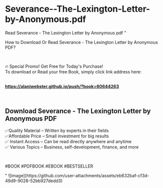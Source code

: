 # Severance--The-Lexington-Letter-by-Anonymous.pdf
Read Severance - The Lexington Letter by Anonymous pdf
"<p>How to Download Or Read Severance - The Lexington Letter by Anonymous PDF?</p>
<p>&nbsp;</p>
<p>&#128293;  Special Promo! Get Free for Today's Purchase!<br />To download or Read your free Book, simply click link address here:&nbsp;<br />&nbsp;</p>
<p><a href=""https://alaniwebster.github.io/push/?book=60644263""><strong>https://alaniwebster.github.io/push/?book=60644263</strong></a></p>
<p>&nbsp;</p>
<h2>Download Severance - The Lexington Letter by Anonymous PDF</h2>
<p>&#x2705;Quality Material &ndash; Written by experts in their fields<br />&#x2705;Affordable Price &ndash; Small investment for big results<br />&#x2705; Instant Access &ndash; Can be read directly anywhere and anytime<br />&#x2705; Various Topics &ndash; Business, self-development, finance, and more</p>
<p>&nbsp;</p>
<p>#BOOK #PDFBOOK #EBOOK #BESTSELLER</p>
"
![image](https://github.com/user-attachments/assets/eb632baf-cf3d-49d9-9028-52bb927dedd3)
